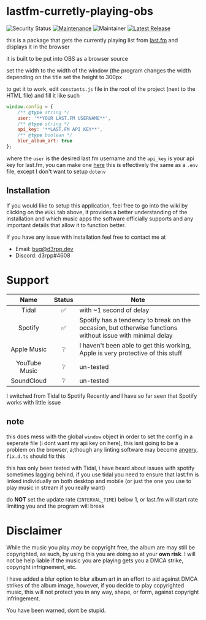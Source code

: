 # lastfm-curretly-playing-obs

![Security Status](https://github.com/d3rpp/lastfm-curretly-playing-obs/actions/workflows/codeql-analysis.yml/badge.svg)
[![Maintenance](https://img.shields.io/badge/Maintained%3F-yes-green.svg)](https://gitHub.com/d3rpp/lastfm-curretly-playing-obs/graphs/commit-activity)
![Maintainer](https://img.shields.io/badge/Maintainer-d3rpp-blue)
[![Latest Release](https://badgen.net/github/release/d3rpp/lastfm-curretly-playing-obs)](https://github.com/d3rpp/lastfm-curretly-playing-obs/releases/latest)

this is a package that gets the currently playing list from [last.fm](https://last.fm) and displays it in the browser

it is built to be put into OBS as a browser source

set the width to the width of the window (the program changes the width depending on the title
set the height to 300px

to get it to work, edit `constants.js` file in the root of the project (next to the HTML file) and fill it like such

```js
window.config = {
	/** @type string */
	user: '**YOUR LAST.FM USERNAME**',
	/** @type string */
	api_key: '**LAST.FM API KEY**',
	/** @type boolean */
	blur_album_art: true
};
```

where the `user` is the desired last.fm username
and the `api_key` is your api key for last.fm, you can make one [here](https://www.last.fm/api/account/create)
this is effectively the same as a `.env` file, except I don't want to setup `dotenv`

## Installation

If you would like to setup this application, feel free to go into the wiki by clicking on the `Wiki` tab above, it provides a better understanding of the installation and which music apps the software officially supports and any important details that allow it to function better.

If you have any issue with installation feel free to contact me at

- Email: [bug@d3rpp.dev](mailto:bug@d3rpp.dev?subject=OBS%20Now%20Playing%20Layer%20Question)
- Discord: d3rpp#4608

# Support

| Name | Status | Note |
| :---: | :---: | --- |
| Tidal | ✅ | with ~1 second of delay |
| Spotify | ✅ | Spotify has a tendency to break on the occasion, but otherwise functions without issue with minimal delay |
| Apple Music | ❔ | I haven't been able to get this working, Apple is very protective of this stuff |
| YouTube Music | ❔ | un-tested |
| SoundCloud | ❔ | un-tested |

I switched from Tidal to Spotify Recently and I have so far seen that Spotify works with little issue

## note

this does mess with the global `window` object in order to set the config in a seperate file (i dont want my api key on here), this isnt going to be a problem on the browser, a;though any linting software may become [angery](https://youtu.be/5jO2PLqEdUY?t=67), `fix.d.ts` should fix this

this has only been tested with Tidal, i have heard about issues with spotify sometimes lagging behind, if you use tidal you need to ensure that last.fm is linked individually on both desktop and mobile (or just the one you use to play music in stream if you really want)

do **NOT** set the update rate (`INTERVAL_TIME`) below 1, or last.fm will start rate limiting you and the program will break

# Disclaimer

While the music you play *may* be copyright free, the album are may still be copyrighted, as such, by using this you are doing so at your **own risk**. I will not be help liable if the music you are playing gets you a DMCA strike, copyright infrignement, etc.

I have added a blur option to blur album art in an effort to aid against DMCA strikes of the album image, however, if you decide to play copyrighted music, this will not protect you in any way, shape, or form, against copyright infringement.

You have been warned, dont be stupid.
